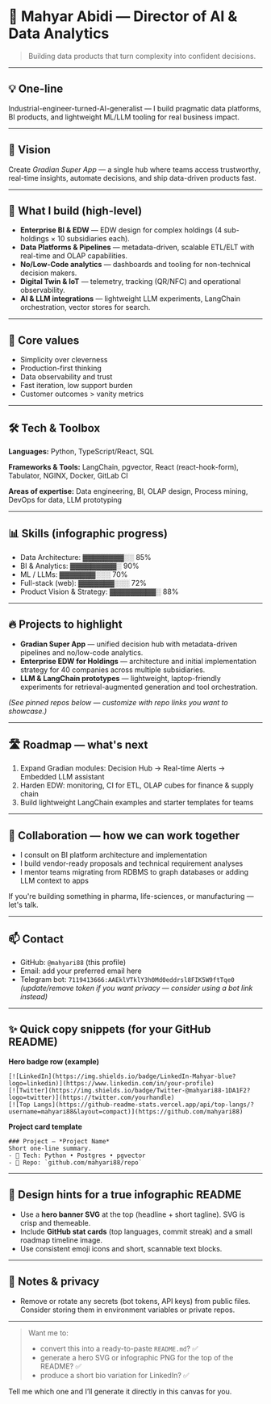 # 🎯 Mahyar Abidi — Director of AI & Data Analytics

> Building data products that turn complexity into confident decisions.

---

## 💡 One-line

Industrial-engineer-turned-AI-generalist — I build pragmatic data platforms, BI products, and lightweight ML/LLM tooling for real business impact.

---

## 🚀 Vision

Create *Gradian Super App* — a single hub where teams access trustworthy, real-time insights, automate decisions, and ship data-driven products fast.

---

## 🔭 What I build (high-level)

* **Enterprise BI & EDW** — EDW design for complex holdings (4 sub-holdings × 10 subsidiaries each).
* **Data Platforms & Pipelines** — metadata-driven, scalable ETL/ELT with real-time and OLAP capabilities.
* **No/Low-Code analytics** — dashboards and tooling for non-technical decision makers.
* **Digital Twin & IoT** — telemetry, tracking (QR/NFC) and operational observability.
* **AI & LLM integrations** — lightweight LLM experiments, LangChain orchestration, vector stores for search.

---

## 🧭 Core values

* Simplicity over cleverness
* Production-first thinking
* Data observability and trust
* Fast iteration, low support burden
* Customer outcomes > vanity metrics

---

## 🛠️ Tech & Toolbox

**Languages:** Python, TypeScript/React, SQL

**Frameworks & Tools:** LangChain, pgvector, React (react-hook-form), Tabulator, NGINX, Docker, GitLab CI

**Areas of expertise:** Data engineering, BI, OLAP design, Process mining, DevOps for data, LLM prototyping

---

## 📊 Skills (infographic progress)

* Data Architecture: ▓▓▓▓▓▓▓▓░░ 85%
* BI & Analytics: ▓▓▓▓▓▓▓▓▓░ 90%
* ML / LLMs: ▓▓▓▓▓▓▓░░░ 70%
* Full-stack (web): ▓▓▓▓▓▓▓░░░ 72%
* Product Vision & Strategy: ▓▓▓▓▓▓▓▓▓░ 88%

---

## 🔥 Projects to highlight

* **Gradian Super App** — unified decision hub with metadata-driven pipelines and no/low-code analytics.
* **Enterprise EDW for Holdings** — architecture and initial implementation strategy for 40 companies across multiple subsidiaries.
* **LLM & LangChain prototypes** — lightweight, laptop-friendly experiments for retrieval-augmented generation and tool orchestration.

*(See pinned repos below — customize with repo links you want to showcase.)*

---

## 🛣️ Roadmap — what's next

1. Expand Gradian modules: Decision Hub → Real-time Alerts → Embedded LLM assistant
2. Harden EDW: monitoring, CI for ETL, OLAP cubes for finance & supply chain
3. Build lightweight LangChain examples and starter templates for teams

---

## 🤝 Collaboration — how we can work together

* I consult on BI platform architecture and implementation
* I build vendor-ready proposals and technical requirement analyses
* I mentor teams migrating from RDBMS to graph databases or adding LLM context to apps

If you're building something in pharma, life-sciences, or manufacturing — let's talk.

---

## 📫 Contact

* GitHub: `@mahyari88` (this profile)
* Email: add your preferred email here
* Telegram bot: `7119413666:AAEklVTklY3h0Md0eddrsl8FIK5W9ftTqe0` *(update/remove token if you want privacy — consider using a bot link instead)*

---

## ✨ Quick copy snippets (for your GitHub README)

**Hero badge row (example)**

```
[![LinkedIn](https://img.shields.io/badge/LinkedIn-Mahyar-blue?logo=linkedin)](https://www.linkedin.com/in/your-profile)
[![Twitter](https://img.shields.io/badge/Twitter-@mahyari88-1DA1F2?logo=twitter)](https://twitter.com/yourhandle)
[![Top Langs](https://github-readme-stats.vercel.app/api/top-langs/?username=mahyari88&layout=compact)](https://github.com/mahyari88)
```

**Project card template**

```
### Project — *Project Name*
Short one-line summary.
- 🔧 Tech: Python • Postgres • pgvector
- 📎 Repo: `github.com/mahyari88/repo`
```

---

## 🎨 Design hints for a true infographic README

* Use a **hero banner SVG** at the top (headline + short tagline). SVG is crisp and themeable.
* Include **GitHub stat cards** (top languages, commit streak) and a small roadmap timeline image.
* Use consistent emoji icons and short, scannable text blocks.

---

## 🧾 Notes & privacy

* Remove or rotate any secrets (bot tokens, API keys) from public files. Consider storing them in environment variables or private repos.

---

> Want me to:
>
> * convert this into a ready-to-paste `README.md`? ✅
> * generate a hero SVG or infographic PNG for the top of the README? ✅
> * produce a short bio variation for LinkedIn? ✅

Tell me which one and I’ll generate it directly in this canvas for you.
